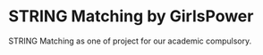# STRING Matching by GirlsPower

STRING Matching as one of project for our academic compulsory. <br />
